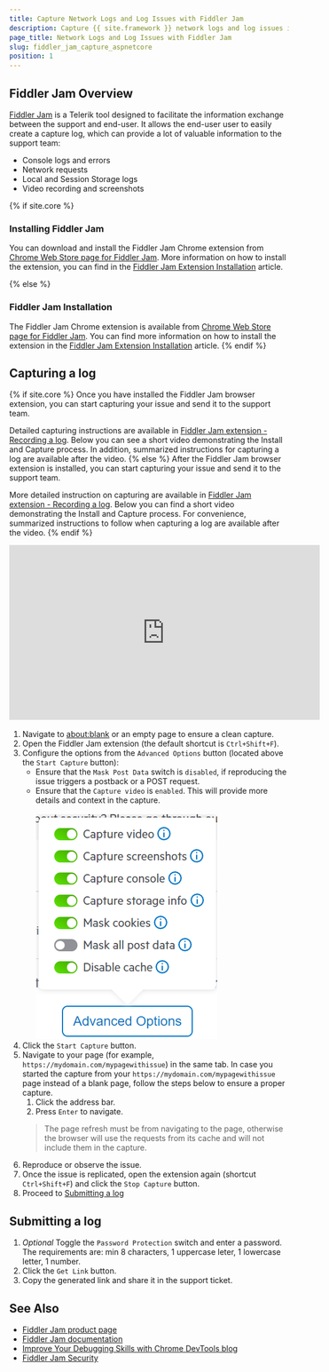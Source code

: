 ```yaml
---
title: Capture Network Logs and Log Issues with Fiddler Jam
description: Capture {{ site.framework }} network logs and log issues in the browser with Telerik Fiddler Jam extention tool
page_title: Network Logs and Log Issues with Fiddler Jam
slug: fiddler_jam_capture_aspnetcore
position: 1
---
```


## Fiddler Jam Overview

[Fiddler Jam](https://www.telerik.com/fiddler-jam) is a Telerik tool designed to facilitate the information exchange between the support and end-user. It allows the end-user user to easily create a capture log, which can provide a lot of valuable information to the support team:
* Console logs and errors
* Network requests
* Local and Session Storage logs
* Video recording and screenshots

{% if site.core %}
### Installing Fiddler Jam

You can download and install the Fiddler Jam Chrome extension from [Chrome Web Store page for Fiddler Jam](https://chrome.google.com/webstore/detail/fiddler-jam/fnkjlegmkbicdodlheligomlfbdblpfj). More information on how to install the extension, you can find in the [Fiddler Jam Extension Installation](https://docs.telerik.com/fiddler-jam/extension/installation) article. 

{% else %}
### Fiddler Jam Installation

The Fiddler Jam Chrome extension is available from [Chrome Web Store page for Fiddler Jam](https://chrome.google.com/webstore/detail/fiddler-jam/fnkjlegmkbicdodlheligomlfbdblpfj). You can find more information on how to install the extension in the [Fiddler Jam Extension Installation](https://docs.telerik.com/fiddler-jam/extension/installation) article. 
{% endif %}

## Capturing a log

{% if site.core %}
Once you have installed the Fiddler Jam browser extension, you can start capturing your issue and send it to the support team. 

Detailed capturing instructions are available in [Fiddler Jam extension - Recording a log](https://docs.telerik.com/fiddler-jam/extension/recording-a-log). Below you can see a short video demonstrating the Install and Capture process. In addition, summarized instructions for capturing a log are available after the video.
{% else %}
After the Fiddler Jam browser extension is installed, you can start capturing your issue and send it to the support team. 

More detailed instruction on capturing are available in [Fiddler Jam extension - Recording a log](https://docs.telerik.com/fiddler-jam/extension/recording-a-log). Below you can find a short video demonstrating the Install and Capture process. For convenience, summarized instructions to follow when capturing a log are available after the video.
{% endif %}


<iframe width="560" height="315" src="https://www.youtube.com/embed/AegKWavRSv0" title="YouTube video player" frameborder="0" allow="accelerometer; autoplay; clipboard-write; encrypted-media; gyroscope; picture-in-picture" allowfullscreen></iframe>


1. Navigate to <a href="about:blank" target="_blank">about:blank</a> or an empty page to ensure a clean capture.
2. Open the Fiddler Jam extension (the default shortcut is `Ctrl+Shift+F`).
3. Configure the options from the `Advanced Options` button (located above the `Start Capture` button):
   * Ensure that the `Mask Post Data` switch is `disabled`, if reproducing the issue triggers a postback or a POST request.
   * Ensure that the `Capture video` is `enabled`. This will provide more details and context in the capture.
        <br /> <br />![Fiddler Jam Settings](images/fiddler-jam-capture-settings.png)
4. Click the `Start Capture` button.
5. Navigate to your page (for example, `https://mydomain.com/mypagewithissue`) in the same tab. In case you started the capture from your `https://mydomain.com/mypagewithissue` page instead of a blank page, follow the steps below to ensure a proper capture.
   1. Click the address bar.
   2. Press `Enter` to navigate.
    > The page refresh must be from navigating to the page, otherwise the browser will use the requests from its cache and will not include them in the capture.
6. Reproduce or observe the issue.
7. Once the issue is replicated, open the extension again (shortcut `Ctrl+Shift+F`) and click the `Stop Capture` button.
8. Proceed to [Submitting a log](#submitting-a-log)

## Submitting a log

1. *Optional* Toggle the `Password Protection` switch and enter a password. The requirements are: min 8 characters, 1 uppercase leter, 1 lowercase letter, 1 number.
1. Click the `Get Link` button.
1. Copy the generated link and share it in the support ticket.


## See Also

* [Fiddler Jam product page](https://www.telerik.com/fiddler-jam)
* [Fiddler Jam documentation](https://docs.telerik.com/fiddler-jam/introduction)
* [Improve Your Debugging Skills with Chrome DevTools blog](https://www.telerik.com/blogs/improve-your-debugging-skills-with-chrome-devtools)
* [Fiddler Jam Security](https://docs.telerik.com/fiddler-jam/security)
